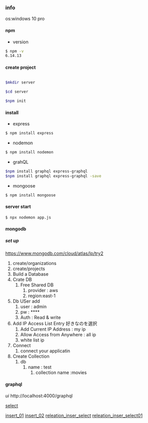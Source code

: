 
### info

os:windows 10 pro


#### npm 

- version
```bash
$ npm -v
6.14.13
```

#### create project

```bash

$mkdir server

$cd server

$npm init

```

#### install

- express
```bash
$ npm install express
```
- nodemon

```bash
$ npm install nodemon
```
- grahQL

```bash
$npm install graphql express-graphql
$npm install graphql express-graphql -save
```

- mongoose

```bash
$ npm install mongoose
```

#### server start

```bash
$ npx nodemon app.js
```

#### mongodb

##### set up
https://www.mongodb.com/cloud/atlas/lp/try2

1. create/organizations
1. create/projects
1. Build a Database
1. Crate DB
   1. Free Shared DB
      1. provider : aws
      1. region:east-1
1. Db USer add
   1. user : admin
   1. pw : ****
   1. Auth : Read  & write
1. Add IP Access List Entry
   好きなのを選択 
   1. Add Current IP Address : my ip
   1. Allow Access from Anywhere : all ip
   1. white list ip
1. Connect
   1. connect your applicatin 
1. Create Collection
   1. db
      1. name : test
         1. collection name :movies

#### graphql

*ui*
http://localhost:4000/graphql

[select](md_img/ui_graphql.PNG)

[insert_01](md_img/ui_graphql_insert.PNG)
[insert_02](md_img/ui_graphql_insert_01.PNG)
[releation_inser_select](md_img/releation_inser_select.PNG)
[releation_inser_select01](md_img/releation_inser_select01.PNG)

